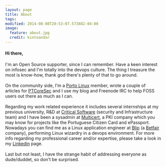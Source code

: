 ```yaml
---
layout: page
title: About
tags:
modified: 2014-08-08T20:53:07.573882-04:00
image:
  feature: about.jpg
  credit: kintoandar
---
```


#### Hi there,
   I'm an Open Source supporter, since I can remember. Have a keen interest on infosec and I'm totally into the devops culture. The thing I treasure the most is know-how, thank god there's plenty of that to go around.
<br>
<br>
  On the community side, I'm a [Porto Linux](http://portolinux.org/) member, wrote a couple of articles for [PTCoreSec](http://ptcoresec.eu/) and I use my blog and Freenode IRC to help FOSS users out there as much as I can.
<br>
<br>
  Regarding my work related experience it includes several internships at my previous university, R&D at [Critical Software](http://www.criticalsoftware.com/) (security and Infrastructure team) and I have been a sysadmin at [Multicert](https://www.multicert.com), a PKI company which you may know for projects like the Portuguese Citizen Card and ePassport. Nowadays you can find me as a Linux application engineer at [Blip](http://www.blip.pt/) (a [Betfair](http://www.betfair.com/) company), performing Linux wizardry in a devops environment. For more info regarding my professional career and/or expertise, please take a look in my [Linkedin](https://www.linkedin.com/in/joelbastos) page.
<br>
<br>
  Last but not least, I have the strange habit of addressing everyone as dude/duddet, so don't be surprised.
